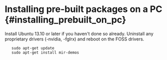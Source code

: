 Installing pre-built packages on a PC {#installing_prebuilt_on_pc}
=====================================

Install Ubuntu 13.10 or later if you haven't done so already.  Uninstall any
proprietary drivers (-nvidia, -fglrx) and reboot on the FOSS drivers.

       sudo apt-get update
       sudo apt-get install mir-demos
